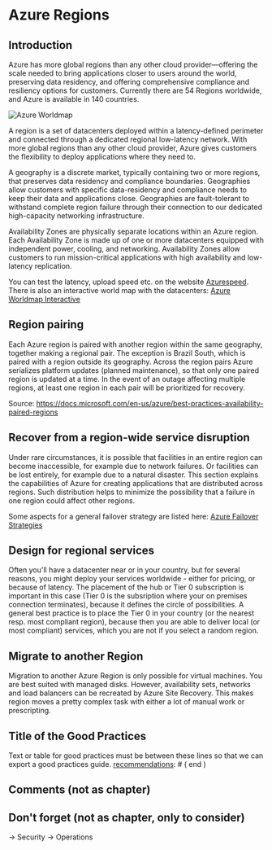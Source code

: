 # Azure Regions

## Introduction

Azure has more global regions than any other cloud provider—offering the scale needed to bring applications closer to users around the world, preserving data residency, and offering comprehensive compliance and resiliency options for customers. Currently there are 54 Regions worldwide, and Azure is available in 140 countries.

![Azure Worldmap](https://azurecomcdn.azureedge.net/cvt-09a09529e36412be37af0c97b765efdff34ec6913c618707068e6b8dbbc8da19/images/shared/regions-map-large.svg)

A region is a set of datacenters deployed within a latency-defined perimeter and connected through a dedicated regional low-latency network. With more global regions than any other cloud provider, Azure gives customers the flexibility to deploy applications where they need to.

A geography is a discrete market, typically containing two or more regions, that preserves data residency and compliance boundaries. Geographies allow customers with specific data-residency and compliance needs to keep their data and applications close. Geographies are fault-tolerant to withstand complete region failure through their connection to our dedicated high-capacity networking infrastructure.

Availability Zones are physically separate locations within an Azure region. Each Availability Zone is made up of one or more datacenters equipped with independent power, cooling, and networking. Availability Zones allow customers to run mission-critical applications with high availability and low-latency replication.

You can test the latency, upload speed etc. on the website [Azurespeed](http://www.azurespeed.com/). There is also an interactive world map with the datacenters: [Azure Worldmap Interactive](https://map.buildazure.com/)

## Region pairing

Each Azure region is paired with another region within the same geography, together making a regional pair. The exception is Brazil South, which is paired with a region outside its geography. Across the region pairs Azure serializes platform updates (planned maintenance), so that only one paired region is updated at a time. In the event of an outage affecting multiple regions, at least one region in each pair will be prioritized for recovery.

Source: https://docs.microsoft.com/en-us/azure/best-practices-availability-paired-regions

## Recover from a region-wide service disruption

Under rare circumstances, it is possible that facilities in an entire region can become inaccessible, for example due to network failures. Or facilities can be lost entirely, for example due to a natural disaster. This section explains the capabilities of Azure for creating applications that are distributed across regions. Such distribution helps to minimize the possibility that a failure in one region could affect other regions.

Some aspects for a general failover strategy are listed here: [Azure Failover Strategies](https://docs.microsoft.com/en-us/azure/architecture/resiliency/recovery-loss-azure-region)

[recommendations]: # ( start )

## Design for regional services

Often you'll have a datacenter near or in your country, but for several reasons, you might deploy your services worldwide - either for pricing, or because of latency. The placement of the hub or Tier 0 subscription is important in this case (Tier 0 is the subsription where your on premises connection terminates), because it defines the circle of possibilities. A general best practice is to place the Tier 0 in your country (or the nearest resp. most compliant region), because then you are able to deliver local (or most compliant) services, which you are not if you select a random region.

[recommendations]: # ( end )

## Migrate to another Region

Migration to another Azure Region is only possible for virtual machines. You are best suited with managed disks. However, availability sets, networks and load balancers can be recreated by Azure Site Recovery. This makes region moves a pretty complex task with either a lot of manual work or prescripting.

[recommendations]: # ( start )
## Title of the Good Practices
Text or table for good practices must be between these lines so that we can export a good practices guide.
[recommendations]: # ( end )



## Comments (not as chapter)
[//]: # (This can be a comment somewhere in the code)

## Don't forget (not as chapter, only to consider)
-> Security
-> Operations
